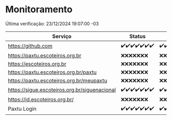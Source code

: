 # Monitoramento

Última verificação: 23/12/2024 19:07:00 -03

|Serviço|Status|Últimas 24h|
|---|---|---|
|https://github.com|<span title="2024-12-16: OK=23">✔️</span><span title="2024-12-17: OK=23">✔️</span><span title="2024-12-18: OK=23">✔️</span><span title="2024-12-19: OK=23">✔️</span><span title="2024-12-20: OK=23">✔️</span><span title="2024-12-21: OK=23">✔️</span><span title="2024-12-22: OK=22">✔️</span>|<span title="22/12/2024 20:07:00 -03 : 200">✔️</span><span title="22/12/2024 21:41:00 -03 : 200">✔️</span><span title="22/12/2024 23:12:00 -03 : 200">✔️</span><span title="23/12/2024 00:15:00 -03 : 200">✔️</span><span title="23/12/2024 01:10:00 -03 : 200">✔️</span><span title="23/12/2024 02:08:00 -03 : 200">✔️</span><span title="23/12/2024 03:12:00 -03 : 200">✔️</span><span title="23/12/2024 04:08:00 -03 : 200">✔️</span><span title="23/12/2024 05:12:00 -03 : 200">✔️</span><span title="23/12/2024 06:09:00 -03 : 200">✔️</span><span title="23/12/2024 07:09:00 -03 : 200">✔️</span><span title="23/12/2024 08:07:00 -03 : 200">✔️</span><span title="23/12/2024 09:15:00 -03 : 200">✔️</span><span title="23/12/2024 10:15:00 -03 : 200">✔️</span><span title="23/12/2024 11:07:00 -03 : 200">✔️</span><span title="23/12/2024 12:08:00 -03 : 200">✔️</span><span title="23/12/2024 13:09:00 -03 : 200">✔️</span><span title="23/12/2024 14:07:00 -03 : 200">✔️</span><span title="23/12/2024 15:11:00 -03 : 200">✔️</span><span title="23/12/2024 16:06:00 -03 : 200">✔️</span><span title="23/12/2024 17:09:00 -03 : 200">✔️</span><span title="23/12/2024 18:07:00 -03 : 200">✔️</span><span title="23/12/2024 19:07:00 -03 : 200">✔️</span>|
|https://paxtu.escoteiros.org.br|<span title="2024-12-16: Falhas=23">❌</span><span title="2024-12-17: Falhas=23">❌</span><span title="2024-12-18: Falhas=23">❌</span><span title="2024-12-19: Falhas=23">❌</span><span title="2024-12-20: Falhas=23">❌</span><span title="2024-12-21: Falhas=23">❌</span><span title="2024-12-22: Falhas=22">❌</span>|<span title="22/12/2024 20:07:00 -03 : 403">❌</span><span title="22/12/2024 21:41:00 -03 : 403">❌</span><span title="22/12/2024 23:12:00 -03 : 403">❌</span><span title="23/12/2024 00:15:00 -03 : 403">❌</span><span title="23/12/2024 01:10:00 -03 : 403">❌</span><span title="23/12/2024 02:08:00 -03 : 403">❌</span><span title="23/12/2024 03:12:00 -03 : 403">❌</span><span title="23/12/2024 04:08:00 -03 : 403">❌</span><span title="23/12/2024 05:12:00 -03 : 403">❌</span><span title="23/12/2024 06:09:00 -03 : 403">❌</span><span title="23/12/2024 07:09:00 -03 : 403">❌</span><span title="23/12/2024 08:07:00 -03 : 403">❌</span><span title="23/12/2024 09:15:00 -03 : 403">❌</span><span title="23/12/2024 10:15:00 -03 : 403">❌</span><span title="23/12/2024 11:07:00 -03 : 403">❌</span><span title="23/12/2024 12:08:00 -03 : 0">❌</span><span title="23/12/2024 13:09:00 -03 : 403">❌</span><span title="23/12/2024 14:07:00 -03 : 403">❌</span><span title="23/12/2024 15:11:00 -03 : 403">❌</span><span title="23/12/2024 16:06:00 -03 : 403">❌</span><span title="23/12/2024 17:09:00 -03 : 403">❌</span><span title="23/12/2024 18:07:00 -03 : 403">❌</span><span title="23/12/2024 19:07:00 -03 : 403">❌</span>|
|https://escoteiros.org.br|<span title="2024-12-16: Falhas=23">❌</span><span title="2024-12-17: Falhas=23">❌</span><span title="2024-12-18: Falhas=23">❌</span><span title="2024-12-19: Falhas=23">❌</span><span title="2024-12-20: Falhas=23">❌</span><span title="2024-12-21: Falhas=23">❌</span><span title="2024-12-22: Falhas=22">❌</span>|<span title="22/12/2024 20:07:00 -03 : 403">❌</span><span title="22/12/2024 21:41:00 -03 : 403">❌</span><span title="22/12/2024 23:12:00 -03 : 403">❌</span><span title="23/12/2024 00:15:00 -03 : 403">❌</span><span title="23/12/2024 01:10:00 -03 : 403">❌</span><span title="23/12/2024 02:08:00 -03 : 403">❌</span><span title="23/12/2024 03:12:00 -03 : 403">❌</span><span title="23/12/2024 04:08:00 -03 : 403">❌</span><span title="23/12/2024 05:12:00 -03 : 403">❌</span><span title="23/12/2024 06:09:00 -03 : 403">❌</span><span title="23/12/2024 07:09:00 -03 : 403">❌</span><span title="23/12/2024 08:07:00 -03 : 403">❌</span><span title="23/12/2024 09:15:00 -03 : 403">❌</span><span title="23/12/2024 10:15:00 -03 : 403">❌</span><span title="23/12/2024 11:07:00 -03 : 403">❌</span><span title="23/12/2024 12:08:00 -03 : 0">❌</span><span title="23/12/2024 13:09:00 -03 : 403">❌</span><span title="23/12/2024 14:07:00 -03 : 403">❌</span><span title="23/12/2024 15:11:00 -03 : 403">❌</span><span title="23/12/2024 16:06:00 -03 : 403">❌</span><span title="23/12/2024 17:09:00 -03 : 403">❌</span><span title="23/12/2024 18:07:00 -03 : 403">❌</span><span title="23/12/2024 19:07:00 -03 : 403">❌</span>|
|https://paxtu.escoteiros.org.br/paxtu|<span title="2024-12-16: Falhas=23">❌</span><span title="2024-12-17: Falhas=23">❌</span><span title="2024-12-18: Falhas=23">❌</span><span title="2024-12-19: Falhas=23">❌</span><span title="2024-12-20: Falhas=23">❌</span><span title="2024-12-21: Falhas=23">❌</span><span title="2024-12-22: Falhas=22">❌</span>|<span title="22/12/2024 20:07:00 -03 : 403">❌</span><span title="22/12/2024 21:41:00 -03 : 403">❌</span><span title="22/12/2024 23:12:00 -03 : 403">❌</span><span title="23/12/2024 00:15:00 -03 : 403">❌</span><span title="23/12/2024 01:10:00 -03 : 403">❌</span><span title="23/12/2024 02:08:00 -03 : 403">❌</span><span title="23/12/2024 03:12:00 -03 : 403">❌</span><span title="23/12/2024 04:08:00 -03 : 403">❌</span><span title="23/12/2024 05:12:00 -03 : 403">❌</span><span title="23/12/2024 06:09:00 -03 : 403">❌</span><span title="23/12/2024 07:09:00 -03 : 403">❌</span><span title="23/12/2024 08:07:00 -03 : 403">❌</span><span title="23/12/2024 09:15:00 -03 : 403">❌</span><span title="23/12/2024 10:15:00 -03 : 403">❌</span><span title="23/12/2024 11:07:00 -03 : 403">❌</span><span title="23/12/2024 12:08:00 -03 : 0">❌</span><span title="23/12/2024 13:09:00 -03 : 403">❌</span><span title="23/12/2024 14:07:00 -03 : 403">❌</span><span title="23/12/2024 15:11:00 -03 : 403">❌</span><span title="23/12/2024 16:06:00 -03 : 403">❌</span><span title="23/12/2024 17:09:00 -03 : 403">❌</span><span title="23/12/2024 18:07:00 -03 : 403">❌</span><span title="23/12/2024 19:07:00 -03 : 403">❌</span>|
|https://paxtu.escoteiros.org.br/meupaxtu|<span title="2024-12-16: Falhas=23">❌</span><span title="2024-12-17: Falhas=23">❌</span><span title="2024-12-18: Falhas=23">❌</span><span title="2024-12-19: Falhas=23">❌</span><span title="2024-12-20: Falhas=23">❌</span><span title="2024-12-21: Falhas=23">❌</span><span title="2024-12-22: Falhas=22">❌</span>|<span title="22/12/2024 20:07:00 -03 : 403">❌</span><span title="22/12/2024 21:41:00 -03 : 403">❌</span><span title="22/12/2024 23:12:00 -03 : 403">❌</span><span title="23/12/2024 00:15:00 -03 : 403">❌</span><span title="23/12/2024 01:10:00 -03 : 403">❌</span><span title="23/12/2024 02:08:00 -03 : 403">❌</span><span title="23/12/2024 03:12:00 -03 : 403">❌</span><span title="23/12/2024 04:08:00 -03 : 403">❌</span><span title="23/12/2024 05:12:00 -03 : 403">❌</span><span title="23/12/2024 06:09:00 -03 : 403">❌</span><span title="23/12/2024 07:09:00 -03 : 403">❌</span><span title="23/12/2024 08:07:00 -03 : 403">❌</span><span title="23/12/2024 09:15:00 -03 : 403">❌</span><span title="23/12/2024 10:15:00 -03 : 403">❌</span><span title="23/12/2024 11:07:00 -03 : 403">❌</span><span title="23/12/2024 12:08:00 -03 : 0">❌</span><span title="23/12/2024 13:09:00 -03 : 403">❌</span><span title="23/12/2024 14:07:00 -03 : 403">❌</span><span title="23/12/2024 15:11:00 -03 : 403">❌</span><span title="23/12/2024 16:06:00 -03 : 403">❌</span><span title="23/12/2024 17:09:00 -03 : 403">❌</span><span title="23/12/2024 18:07:00 -03 : 403">❌</span><span title="23/12/2024 19:07:00 -03 : 403">❌</span>|
|https://sigue.escoteiros.org.br/siguenacional|<span title="2024-12-16: OK=23">✔️</span><span title="2024-12-17: OK=23">✔️</span><span title="2024-12-18: OK=23">✔️</span><span title="2024-12-19: OK=23">✔️</span><span title="2024-12-20: OK=23">✔️</span><span title="2024-12-21: OK=23">✔️</span><span title="2024-12-22: OK=22">✔️</span>|<span title="22/12/2024 20:07:00 -03 : 200">✔️</span><span title="22/12/2024 21:41:00 -03 : 200">✔️</span><span title="22/12/2024 23:12:00 -03 : 200">✔️</span><span title="23/12/2024 00:15:00 -03 : 200">✔️</span><span title="23/12/2024 01:10:00 -03 : 200">✔️</span><span title="23/12/2024 02:08:00 -03 : 200">✔️</span><span title="23/12/2024 03:12:00 -03 : 200">✔️</span><span title="23/12/2024 04:08:00 -03 : 200">✔️</span><span title="23/12/2024 05:12:00 -03 : 200">✔️</span><span title="23/12/2024 06:09:00 -03 : 200">✔️</span><span title="23/12/2024 07:09:00 -03 : 200">✔️</span><span title="23/12/2024 08:07:00 -03 : 200">✔️</span><span title="23/12/2024 09:15:00 -03 : 200">✔️</span><span title="23/12/2024 10:16:00 -03 : 200">✔️</span><span title="23/12/2024 11:07:00 -03 : 200">✔️</span><span title="23/12/2024 12:08:00 -03 : 0">❌</span><span title="23/12/2024 13:09:00 -03 : 200">✔️</span><span title="23/12/2024 14:07:00 -03 : 200">✔️</span><span title="23/12/2024 15:11:00 -03 : 200">✔️</span><span title="23/12/2024 16:06:00 -03 : 200">✔️</span><span title="23/12/2024 17:09:00 -03 : 200">✔️</span><span title="23/12/2024 18:07:00 -03 : 200">✔️</span><span title="23/12/2024 19:07:00 -03 : 200">✔️</span>|
|https://id.escoteiros.org.br/|<span title="2024-12-16: Falhas=23">❌</span><span title="2024-12-17: Falhas=23">❌</span><span title="2024-12-18: Falhas=23">❌</span><span title="2024-12-19: Falhas=23">❌</span><span title="2024-12-20: Falhas=23">❌</span><span title="2024-12-21: Falhas=23">❌</span><span title="2024-12-22: Falhas=22">❌</span>|<span title="22/12/2024 20:07:00 -03 : 403">❌</span><span title="22/12/2024 21:41:00 -03 : 403">❌</span><span title="22/12/2024 23:12:00 -03 : 403">❌</span><span title="23/12/2024 00:15:00 -03 : 403">❌</span><span title="23/12/2024 01:10:00 -03 : 403">❌</span><span title="23/12/2024 02:08:00 -03 : 403">❌</span><span title="23/12/2024 03:12:00 -03 : 403">❌</span><span title="23/12/2024 04:08:00 -03 : 403">❌</span><span title="23/12/2024 05:12:00 -03 : 403">❌</span><span title="23/12/2024 06:09:00 -03 : 403">❌</span><span title="23/12/2024 07:09:00 -03 : 403">❌</span><span title="23/12/2024 08:07:00 -03 : 403">❌</span><span title="23/12/2024 09:15:00 -03 : 403">❌</span><span title="23/12/2024 10:16:00 -03 : 403">❌</span><span title="23/12/2024 11:07:00 -03 : 403">❌</span><span title="23/12/2024 12:08:00 -03 : 0">❌</span><span title="23/12/2024 13:09:00 -03 : 403">❌</span><span title="23/12/2024 14:07:00 -03 : 403">❌</span><span title="23/12/2024 15:11:00 -03 : 403">❌</span><span title="23/12/2024 16:06:00 -03 : 403">❌</span><span title="23/12/2024 17:09:00 -03 : 403">❌</span><span title="23/12/2024 18:07:00 -03 : 403">❌</span><span title="23/12/2024 19:07:00 -03 : 403">❌</span>|
|Paxtu Login|<span title="2024-12-16: OK=23">✔️</span><span title="2024-12-17: OK=23">✔️</span><span title="2024-12-18: OK=23">✔️</span><span title="2024-12-19: OK=23">✔️</span><span title="2024-12-20: OK=23">✔️</span><span title="2024-12-21: OK=23">✔️</span><span title="2024-12-22: OK=22">✔️</span>|<span title="22/12/2024 20:07:00 -03 : 200">✔️</span><span title="22/12/2024 21:41:00 -03 : 200">✔️</span><span title="22/12/2024 23:12:00 -03 : 200">✔️</span><span title="23/12/2024 00:15:00 -03 : 200">✔️</span><span title="23/12/2024 01:10:00 -03 : 200">✔️</span><span title="23/12/2024 02:08:00 -03 : 200">✔️</span><span title="23/12/2024 03:12:00 -03 : 200">✔️</span><span title="23/12/2024 04:08:00 -03 : 200">✔️</span><span title="23/12/2024 05:12:00 -03 : 200">✔️</span><span title="23/12/2024 06:09:00 -03 : 200">✔️</span><span title="23/12/2024 07:09:00 -03 : 200">✔️</span><span title="23/12/2024 08:07:00 -03 : 200">✔️</span><span title="23/12/2024 09:15:00 -03 : 200">✔️</span><span title="23/12/2024 10:16:00 -03 : 200">✔️</span><span title="23/12/2024 11:07:00 -03 : 200">✔️</span><span title="23/12/2024 12:08:00 -03 : 500">❌</span><span title="23/12/2024 13:09:00 -03 : 200">✔️</span><span title="23/12/2024 14:07:00 -03 : 200">✔️</span><span title="23/12/2024 15:11:00 -03 : 200">✔️</span><span title="23/12/2024 16:06:00 -03 : 200">✔️</span><span title="23/12/2024 17:09:00 -03 : 200">✔️</span><span title="23/12/2024 18:07:00 -03 : 200">✔️</span><span title="23/12/2024 19:07:00 -03 : 200">✔️</span>|

